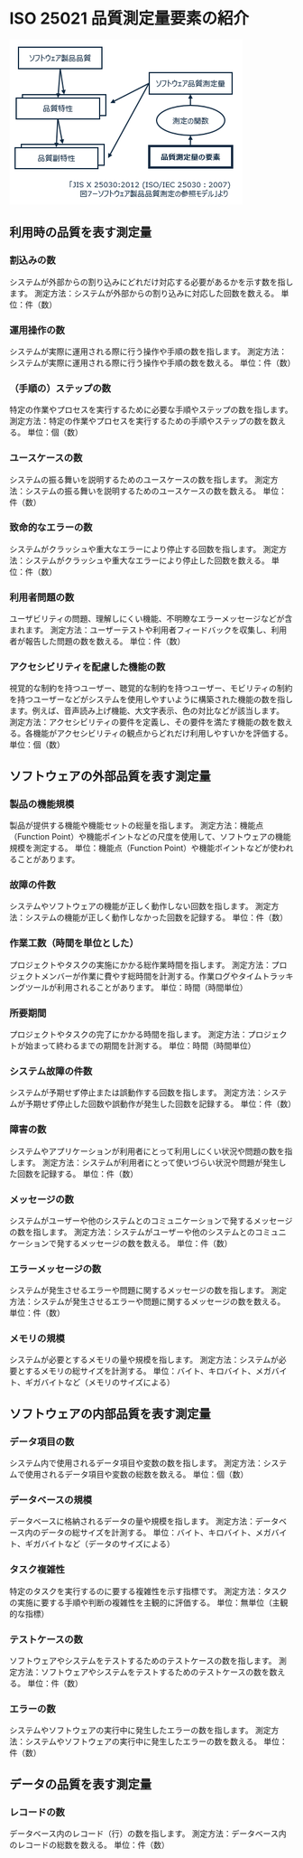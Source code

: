# ISO 25021 品質測定量要素の紹介

![](136.png)

## 利用時の品質を表す測定量
### 割込みの数 
システムが外部からの割り込みにどれだけ対応する必要があるかを示す数を指します。
測定方法：システムが外部からの割り込みに対応した回数を数える。
単位：件（数）
### 運用操作の数 
システムが実際に運用される際に行う操作や手順の数を指します。
測定方法：システムが実際に運用される際に行う操作や手順の数を数える。
単位：件（数）
### （手順の）ステップの数 
特定の作業やプロセスを実行するために必要な手順やステップの数を指します。
測定方法：特定の作業やプロセスを実行するための手順やステップの数を数える。
単位：個（数）
### ユースケースの数 
システムの振る舞いを説明するためのユースケースの数を指します。
測定方法：システムの振る舞いを説明するためのユースケースの数を数える。
単位：件（数）
### 致命的なエラーの数 
システムがクラッシュや重大なエラーにより停止する回数を指します。
測定方法：システムがクラッシュや重大なエラーにより停止した回数を数える。
単位：件（数）
###  利用者問題の数 
ユーザビリティの問題、理解しにくい機能、不明瞭なエラーメッセージなどが含まれます。
測定方法：ユーザーテストや利用者フィードバックを収集し、利用者が報告した問題の数を数える。
単位：件（数）
### アクセシビリティを配慮した機能の数 
視覚的な制約を持つユーザー、聴覚的な制約を持つユーザー、モビリティの制約を持つユーザーなどがシステムを使用しやすいように構築された機能の数を指します。例えば、音声読み上げ機能、大文字表示、色の対比などが該当します。
測定方法：アクセシビリティの要件を定義し、その要件を満たす機能の数を数える。各機能がアクセシビリティの観点からどれだけ利用しやすいかを評価する。
単位：個（数）

## ソフトウェアの外部品質を表す測定量
### 製品の機能規模 
製品が提供する機能や機能セットの総量を指します。
測定方法：機能点（Function Point）や機能ポイントなどの尺度を使用して、ソフトウェアの機能規模を測定する。
単位：機能点（Function Point）や機能ポイントなどが使われることがあります。
### 故障の件数 
システムやソフトウェアの機能が正しく動作しない回数を指します。
測定方法：システムの機能が正しく動作しなかった回数を記録する。
単位：件（数）
### 作業工数（時間を単位とした） 
プロジェクトやタスクの実施にかかる総作業時間を指します。
測定方法：プロジェクトメンバーが作業に費やす総時間を計測する。作業ログやタイムトラッキングツールが利用されることがあります。
単位：時間（時間単位）
### 所要期間 
プロジェクトやタスクの完了にかかる時間を指します。
測定方法：プロジェクトが始まって終わるまでの期間を計測する。
単位：時間（時間単位）
### システム故障の件数 
システムが予期せず停止または誤動作する回数を指します。
測定方法：システムが予期せず停止した回数や誤動作が発生した回数を記録する。
単位：件（数）
### 障害の数 
システムやアプリケーションが利用者にとって利用しにくい状況や問題の数を指します。
測定方法：システムが利用者にとって使いづらい状況や問題が発生した回数を記録する。
単位：件（数）
### メッセージの数 
システムがユーザーや他のシステムとのコミュニケーションで発するメッセージの数を指します。
測定方法：システムがユーザーや他のシステムとのコミュニケーションで発するメッセージの数を数える。
単位：件（数）
### エラーメッセージの数 
システムが発生させるエラーや問題に関するメッセージの数を指します。
測定方法：システムが発生させるエラーや問題に関するメッセージの数を数える。
単位：件（数）
### メモリの規模 
システムが必要とするメモリの量や規模を指します。
測定方法：システムが必要とするメモリの総サイズを計測する。
単位：バイト、キロバイト、メガバイト、ギガバイトなど（メモリのサイズによる）

## ソフトウェアの内部品質を表す測定量
### データ項目の数 
システム内で使用されるデータ項目や変数の数を指します。
測定方法：システムで使用されるデータ項目や変数の総数を数える。
単位：個（数）
### データベースの規模 
データベースに格納されるデータの量や規模を指します。
測定方法：データベース内のデータの総サイズを計測する。
単位：バイト、キロバイト、メガバイト、ギガバイトなど（データのサイズによる）
### タスク複雑性 
特定のタスクを実行するのに要する複雑性を示す指標です。
測定方法：タスクの実施に要する手順や判断の複雑性を主観的に評価する。
単位：無単位（主観的な指標）
### テストケースの数 
ソフトウェアやシステムをテストするためのテストケースの数を指します。
測定方法：ソフトウェアやシステムをテストするためのテストケースの数を数える。
単位：件（数）
### エラーの数 
システムやソフトウェアの実行中に発生したエラーの数を指します。
測定方法：システムやソフトウェアの実行中に発生したエラーの数を数える。
単位：件（数）

## データの品質を表す測定量
### レコードの数 
データベース内のレコード（行）の数を指します。
測定方法：データベース内のレコードの総数を数える。
単位：件（数）

